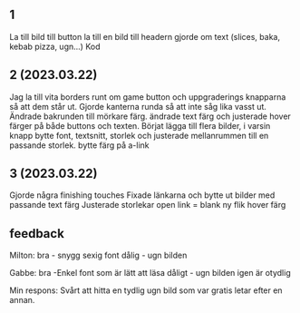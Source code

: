 ## 1
La till bild till button
la till en bild till headern 
gjorde om text (slices, baka, kebab pizza, ugn...)
Kod


## 2  (2023.03.22)

Jag la till vita borders runt om game button och uppgraderings knapparna så att dem står ut.
Gjorde kanterna runda så att inte såg lika vasst ut.
Ändrade bakrunden till mörkare färg.
ändrade text färg och justerade hover färger på både buttons och texten.
Börjat lägga till flera bilder, i varsin knapp
bytte font, textsnitt, storlek och justerade mellanrummen till en passande storlek.
bytte färg på a-link 

## 3 (2023.03.22)

Gjorde några finishing touches
Fixade länkarna och bytte ut bilder med passande text färg
Justerade storlekar 
open link = blank ny flik
hover färg

## feedback

Milton:
bra - snygg sexig font
dålig - ugn bilden

Gabbe:
bra -Enkel font som är lätt att läsa
dåligt - ugn bilden igen är otydlig


Min respons: Svårt att hitta en tydlig ugn bild som  var gratis
letar efter en annan.
